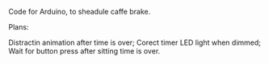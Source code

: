 Code for Arduino, to sheadule caffe brake.

Plans:

Distractin animation after time is over;
Corect timer LED light when dimmed;
Wait for button press after sitting time is over.

